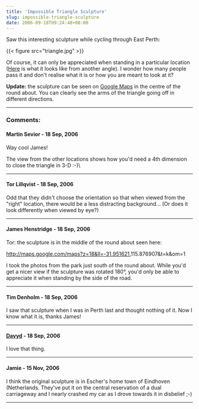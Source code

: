```yaml
---
title: 'Impossible Triangle Sculpture'
slug: impossible-triangle-sculpture
date: 2006-09-18T09:24:48+08:00
---
```


Saw this interesting sculpture while cycling through East Perth:

{{< figure src="triangle.jpg" >}}

Of course, it can only be appreciated when standing in a particular
location ([Here](triangle-angle.jpg) is what it looks like from
another angle). I wonder how many people pass it and don\'t realise
what it is or how you are meant to look at it?

**Update:** the sculpture can be seen on [Google
Maps](http://maps.google.com/maps?z=18&ll=-31.951621,115.876907&t=k&om=1)
in the centre of the round about. You can clearly see the arms of the
triangle going off in different directions.

---
### Comments:
#### Martin Sevior - <time datetime="2006-09-18 16:12:17">18 Sep, 2006</time>

Way cool James!

The view from the other locations shows how you\'d need a 4th dimension
to close the triangle in 3-D :-)\

---
#### Tor Lillqvist - <time datetime="2006-09-18 16:21:53">18 Sep, 2006</time>

Odd that they didn\'t choose the orientation so that when viewed from
the \"right\" location, there would be a less distracting background\...
(Or does it look differently when viewed by eye?)

---
#### James Henstridge - <time datetime="2006-09-18 16:54:51">18 Sep, 2006</time>

Tor: the sculpture is in the middle of the round about seen here:

<http://maps.google.com/maps?z=18&ll=-31.951621>,115.876907&t=k&om=1

I took the photos from the park just south of the round about. While
you\'d get a nicer view if the sculpture was rotated 180°, you\'d only
be able to appreciate it when standing by the side of the road.

---
#### Tim Denholm - <time datetime="2006-09-18 19:53:24">18 Sep, 2006</time>

I saw that sculpture when I was in Perth last and thought nothing of it.
Now I know what it is, thanks James!

---
#### [Davyd](http://www.davyd.id.au/) - <time datetime="2006-09-18 22:37:33">18 Sep, 2006</time>

I love that thing.

---
#### Jamie - <time datetime="2006-11-15 02:45:43">15 Nov, 2006</time>

I think the original sculpture is in Escher\'s home town of Eindhoven
(Netherlands. They\'ve put it on the central reservation of a dual
carriageway and I nearly crashed my car as I drove towards it in
disbelief ;-)

---
